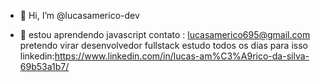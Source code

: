 - 👋 Hi, I’m @lucasamerico-dev

- 💞️  estou aprendendo javascript
contato : lucasamerico695@gmail.com
pretendo virar desenvolvedor fullstack estudo todos os dias para isso
linkedin:https://www.linkedin.com/in/lucas-am%C3%A9rico-da-silva-69b53a1b7/

<!---
lucasamerico-dev/lucasamerico-dev is a ✨ special ✨ repository because its `README.md` (this file) appears on your GitHub profile.
You can click the Preview link to take a look at your changes.
--->
